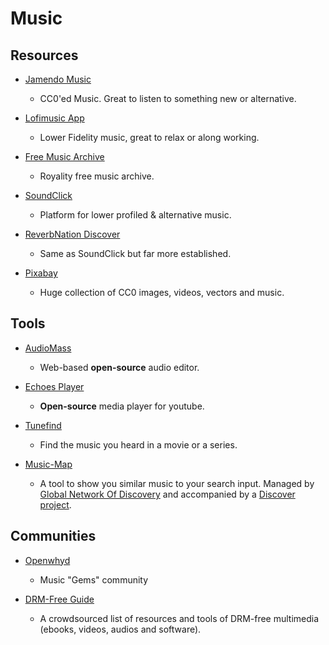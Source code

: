 # Music

## Resources

* [Jamendo Music](https://www.jamendo.com)
  
  * CC0'ed Music. Great to listen to something new or alternative.

* [Lofimusic App](https://lofimusic.app)
  
  * Lower Fidelity music, great to relax or along working.

* [Free Music Archive](https://freemusicarchive.org)
  
  * Royality free music archive.

* [SoundClick](https://www.soundclick.com)
  
  * Platform for lower profiled & alternative music.

* [ReverbNation Discover](https://www.reverbnation.com/main/discover?genre=metal)
  
  * Same as SoundClick but far more established.

* [Pixabay](https://pixabay.com)
  
  - Huge collection of CC0 images, videos, vectors and music.

## Tools

* [AudioMass](https://audiomass.co)
  
  * Web-based **open-source** audio editor.

* [Echoes Player](https://echoesplayer.com)
  
  * **Open-source** media player for youtube.

* [Tunefind](https://www.tunefind.com)
  
  * Find the music you heard in a movie or a series.

* [Music-Map](https://www.music-map.com)
  
  - A tool to show you similar music to your search input. Managed by [Global Network Of Discovery](https://www.gnod.com) and accompanied by a [Discover project](https://www.gnoosic.com).

## Communities

* [Openwhyd](https://openwhyd.org/)
  
  * Music "Gems" community

* [DRM-Free Guide](https://www.defectivebydesign.org/guide)
  
  * A crowdsourced list of resources and tools of DRM-free multimedia (ebooks, videos, audios and software).
